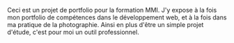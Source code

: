 Ceci est un projet de portfolio pour la formation MMI. J'y expose à la fois mon portfolio de compétences dans le développement web, et à la fois dans ma pratique de la photographie. Ainsi en plus d'être un simple projet d'étude, c'est pour moi un outil professionnel.
